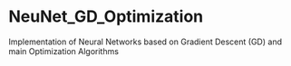 # NeuNet_GD_Optimization
Implementation of Neural Networks based on Gradient Descent (GD) and main Optimization Algorithms
